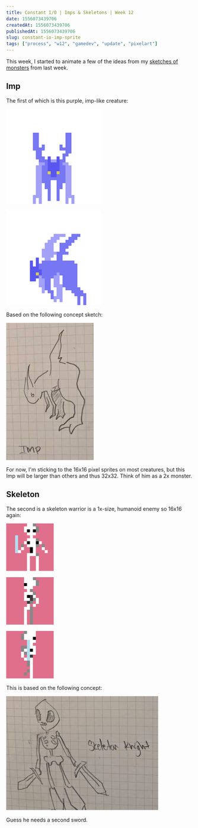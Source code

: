 ```yaml
---
title: Constant I/O | Imps & Skeletons | Week 12
date: 1556073439706
createdAt: 1556073439706
publishedAt: 1556073439706
slug: constant-io-imp-sprite
tags: ["process", "w12", "gamedev", "update", "pixelart"]
---
```


This week, I started to animate a few of the ideas from my [sketches of monsters](/posts/sketchbook-more-monsters) from last week.

## Imp

The first of which is this purple, imp-like creature:

![imp 1](./Imp_D.gif)

![imp 2](./Imp_DL.gif)

Based on the following concept sketch:

![imp concept](./ImpConcept.png)

For now, I'm sticking to the 16x16 pixel sprites on most creatures, but this Imp will be larger than others and thus 32x32. Think of him as a 2x monster.

## Skeleton

The second is a skeleton warrior is a 1x-size, humanoid enemy so 16x16 again:

![Skeleton Warrior 1](./SkeletonWarrior_Down.gif)

![Skeleton Warrior 2](./SkeletonWarrior_Left.gif)

![Skeleton Warrior 3](./SkeletonWarrior_R.gif)

This is based on the following concept:

![skeleton concept](./SkeletonConcept.png)

Guess he needs a second sword.
